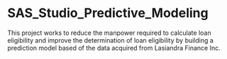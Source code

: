 # SAS_Studio_Predictive_Modeling
This project works to reduce the manpower required to calculate loan eligibility and improve the determination of loan eligibility by building a prediction model based of the data acquired from Lasiandra Finance Inc. 
